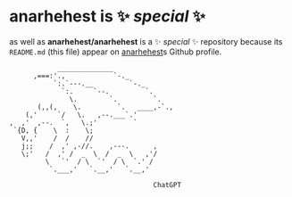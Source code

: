 # anarhehest is ✨ _special_ ✨

as well as **anarhehest/anarhehest** is a ✨ _special_ ✨ repository because its `README.md` (this file) appear on [anarhehest](https://github.com/anarhehest)s Github profile. 

<!--
**anarhehest/anarhehest** is a ✨ _special_ ✨ repository because its `README.md` (this file) appears on your GitHub profile.

Here are some ideas to get you started:

- 🔭 I’m currently working on ...
- 🌱 I’m currently learning ...
- 👯 I’m looking to collaborate on ...
- 🤔 I’m looking for help with ...
- 💬 Ask me about ...
- 📫 How to reach me: ...
- 😄 Pronouns: ...
- ⚡ Fun fact: ...
-->


```
            ______________
      ,===:'.,            `-._
           `:.`---.__         `-._
             `:.     `--.         `.
               \.        `.         `.
       (,,(,    \.         `.   ____,-`.,
    (,'     `/   \.   ,--.___`.'
,  ,'  ,--.  `,   \.;'         `
 `{D, {    \  :    \;
   V,,'    /  /    //
   j;;    /  ,' ,-//.    ,---.      ,
   \;'   /  ,' /  _  \  /  _  \   ,'/
         \   `'  / \  `'  / \  `.' /
          `.___,'   `.__,'   `.__,'  

                                    ChatGPT
```